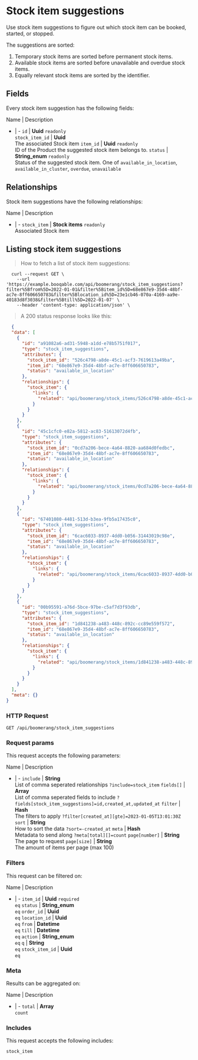 # Stock item suggestions

Use stock item suggestions to figure out which stock item can be booked,
started, or stopped.

The suggestions are sorted:
  1. Temporary stock items are sorted before permanent stock items.
  2. Available stock items are sorted before unavailable and overdue stock items.
  3. Equally relevant stock items are sorted by the identifier.

## Fields
Every stock item suggestion has the following fields:

Name | Description
- | -
`id` | **Uuid** `readonly`<br>
`stock_item_id` | **Uuid** <br>The associated Stock item
`item_id` | **Uuid** `readonly`<br>ID of the Product the suggested stock item belongs to.
`status` | **String_enum** `readonly`<br>Status of the suggested stock item. One of `available_in_location`, `available_in_cluster`, `overdue`, `unavailable` 


## Relationships
Stock item suggestions have the following relationships:

Name | Description
- | -
`stock_item` | **Stock items** `readonly`<br>Associated Stock item


## Listing stock item suggestions



> How to fetch a list of stock item suggestions:

```shell
  curl --request GET \
    --url 'https://example.booqable.com/api/boomerang/stock_item_suggestions?filter%5Bfrom%5D=2022-01-01&filter%5Bitem_id%5D=68e867e9-35d4-48bf-ac7e-8ff606650783&filter%5Blocation_id%5D=23e1cb46-070a-4169-aa9e-40183d8f3038&filter%5Btill%5D=2022-01-07' \
    --header 'content-type: application/json' \
```

> A 200 status response looks like this:

```json
  {
  "data": [
    {
      "id": "a91082a6-ad31-5948-a1dd-e78b5751f017",
      "type": "stock_item_suggestions",
      "attributes": {
        "stock_item_id": "526c4798-a8de-45c1-acf3-7619613a49ba",
        "item_id": "68e867e9-35d4-48bf-ac7e-8ff606650783",
        "status": "available_in_location"
      },
      "relationships": {
        "stock_item": {
          "links": {
            "related": "api/boomerang/stock_items/526c4798-a8de-45c1-acf3-7619613a49ba"
          }
        }
      }
    },
    {
      "id": "45c1cfc0-e82a-5812-ac83-51613072d4fb",
      "type": "stock_item_suggestions",
      "attributes": {
        "stock_item_id": "0cd7a206-bece-4a64-8820-aa684d0fedbc",
        "item_id": "68e867e9-35d4-48bf-ac7e-8ff606650783",
        "status": "available_in_location"
      },
      "relationships": {
        "stock_item": {
          "links": {
            "related": "api/boomerang/stock_items/0cd7a206-bece-4a64-8820-aa684d0fedbc"
          }
        }
      }
    },
    {
      "id": "67401080-4481-513d-b3ea-9fb5a17435c0",
      "type": "stock_item_suggestions",
      "attributes": {
        "stock_item_id": "6cac6033-8937-4dd0-b056-31443019c98e",
        "item_id": "68e867e9-35d4-48bf-ac7e-8ff606650783",
        "status": "available_in_location"
      },
      "relationships": {
        "stock_item": {
          "links": {
            "related": "api/boomerang/stock_items/6cac6033-8937-4dd0-b056-31443019c98e"
          }
        }
      }
    },
    {
      "id": "00b95591-a76d-5bce-97be-c5af7d3f93db",
      "type": "stock_item_suggestions",
      "attributes": {
        "stock_item_id": "1d841238-a483-448c-892c-cc89e559f572",
        "item_id": "68e867e9-35d4-48bf-ac7e-8ff606650783",
        "status": "available_in_location"
      },
      "relationships": {
        "stock_item": {
          "links": {
            "related": "api/boomerang/stock_items/1d841238-a483-448c-892c-cc89e559f572"
          }
        }
      }
    }
  ],
  "meta": {}
}
```

### HTTP Request

`GET /api/boomerang/stock_item_suggestions`

### Request params

This request accepts the following parameters:

Name | Description
- | -
`include` | **String** <br>List of comma seperated relationships `?include=stock_item`
`fields[]` | **Array** <br>List of comma seperated fields to include `?fields[stock_item_suggestions]=id,created_at,updated_at`
`filter` | **Hash** <br>The filters to apply `?filter[created_at][gte]=2023-01-05T13:01:30Z`
`sort` | **String** <br>How to sort the data `?sort=-created_at`
`meta` | **Hash** <br>Metadata to send along `?meta[total][]=count`
`page[number]` | **String** <br>The page to request
`page[size]` | **String** <br>The amount of items per page (max 100)


### Filters

This request can be filtered on:

Name | Description
- | -
`item_id` | **Uuid** `required`<br>`eq`
`status` | **String_enum** <br>`eq`
`order_id` | **Uuid** <br>`eq`
`location_id` | **Uuid** <br>`eq`
`from` | **Datetime** <br>`eq`
`till` | **Datetime** <br>`eq`
`action` | **String_enum** <br>`eq`
`q` | **String** <br>`eq`
`stock_item_id` | **Uuid** <br>`eq`


### Meta

Results can be aggregated on:

Name | Description
- | -
`total` | **Array** <br>`count`


### Includes

This request accepts the following includes:

`stock_item`





